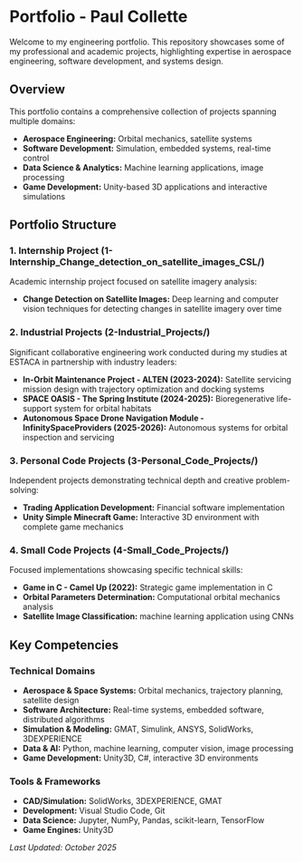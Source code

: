 # Portfolio - Paul Collette

Welcome to my engineering portfolio. This repository showcases some of my professional and academic projects, highlighting expertise in aerospace engineering, software development, and systems design.

## Overview

This portfolio contains a comprehensive collection of projects spanning multiple domains:

- **Aerospace Engineering:** Orbital mechanics, satellite systems
- **Software Development:** Simulation, embedded systems, real-time control
- **Data Science & Analytics:** Machine learning applications, image processing
- **Game Development:** Unity-based 3D applications and interactive simulations

## Portfolio Structure

### 1. Internship Project (1-Internship_Change_detection_on_satellite_images_CSL/)

Academic internship project focused on satellite imagery analysis:

- **Change Detection on Satellite Images:** Deep learning and computer vision techniques for detecting changes in satellite imagery over time

### 2. Industrial Projects (2-Industrial_Projects/)

Significant collaborative engineering work conducted during my studies at ESTACA in partnership with industry leaders:

- **In-Orbit Maintenance Project - ALTEN (2023-2024):** Satellite servicing mission design with trajectory optimization and docking systems
- **SPACE OASIS - The Spring Institute (2024-2025):** Bioregenerative life-support system for orbital habitats
- **Autonomous Space Drone Navigation Module - InfinitySpaceProviders (2025-2026):** Autonomous systems for orbital inspection and servicing

### 3. Personal Code Projects (3-Personal_Code_Projects/)

Independent projects demonstrating technical depth and creative problem-solving:

- **Trading Application Development:** Financial software implementation
- **Unity Simple Minecraft Game:** Interactive 3D environment with complete game mechanics

### 4. Small Code Projects (4-Small_Code_Projects/)

Focused implementations showcasing specific technical skills:

- **Game in C - Camel Up (2022):** Strategic game implementation in C
- **Orbital Parameters Determination:** Computational orbital mechanics analysis
- **Satellite Image Classification:** machine learning application using CNNs


## Key Competencies

### Technical Domains

- **Aerospace & Space Systems:** Orbital mechanics, trajectory planning, satellite design
- **Software Architecture:** Real-time systems, embedded software, distributed algorithms
- **Simulation & Modeling:** GMAT, Simulink, ANSYS, SolidWorks, 3DEXPERIENCE
- **Data & AI:** Python, machine learning, computer vision, image processing
- **Game Development:** Unity3D, C#, interactive 3D environments

### Tools & Frameworks

- **CAD/Simulation:** SolidWorks, 3DEXPERIENCE, GMAT
- **Development:** Visual Studio Code, Git
- **Data Science:** Jupyter, NumPy, Pandas, scikit-learn, TensorFlow
- **Game Engines:** Unity3D

*Last Updated: October 2025*